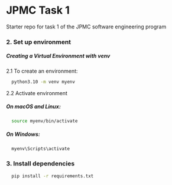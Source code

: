 # JPMC Task 1
Starter repo for task 1 of the JPMC software engineering program

### 2. Set up environment
##### Creating a Virtual Environment with venv
2.1 To create an environment:
```bash
  python3.10 -m venv myenv
```
2.2 Activate environment
##### On macOS and Linux:
```bash
  source myenv/bin/activate
```
##### On Windows:
```bash
  myenv\Scripts\activate
```

### 3. Install dependencies
```bash
  pip install -r requirements.txt
```